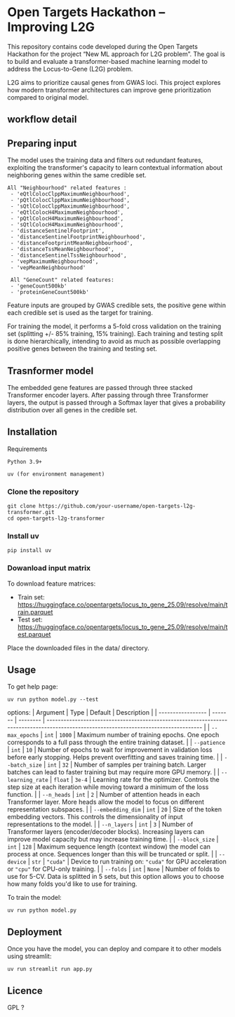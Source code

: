 # Open Targets Hackathon – Improving L2G

This repository contains code developed during the Open Targets Hackathon for the project “New ML approach for L2G problem”.
The goal is to build and evaluate a transformer-based machine learning model to address the Locus-to-Gene (L2G) problem.

L2G aims to prioritize causal genes from GWAS loci.
This project explores how modern transformer architectures can improve gene prioritization compared to original model.

## workflow detail

## Preparing input

The model uses the training data and filters out redundant features, exploiting the transformer's capacity to learn 
contextual information about neighboring genes within the same credible set.

    All "Neighbourhood" related features :
     - 'eQtlColocClppMaximumNeighbourhood',
     - 'pQtlColocClppMaximumNeighbourhood',
     - 'sQtlColocClppMaximumNeighbourhood', 
     - 'eQtlColocH4MaximumNeighbourhood',
     - 'pQtlColocH4MaximumNeighbourhood', 
     - 'sQtlColocH4MaximumNeighbourhood',
     - 'distanceSentinelFootprint', 
     - 'distanceSentinelFootprintNeighbourhood',
     - 'distanceFootprintMeanNeighbourhood',
     - 'distanceTssMeanNeighbourhood',
     - 'distanceSentinelTssNeighbourhood', 
     - 'vepMaximumNeighbourhood', 
     - 'vepMeanNeighbourhood'

     All "GeneCount" related features:
     - 'geneCount500kb'
     - 'proteinGeneCount500kb'

Feature inputs are grouped by GWAS credible sets, the positive gene within each credible set is used as the target for training. 

For training the model, it performs a 5-fold cross validation on the training set (splitting +/- 85% training, 15% training). 
Each training and testing split is done hierarchically, intending to avoid as much as possible overlapping 
positive genes between the training and testing set. 

## Trasnformer model 

The embedded gene features are passed through three stacked Transformer encoder layers. 
After passing through three Transformer layers, the output is passed through a Softmax layer that gives a probability distribution 
over all genes in the credible set. 


## Installation
Requirements

    Python 3.9+

    uv (for environment management)

### Clone the repository
    git clone https://github.com/your-username/open-targets-l2g-transformer.git
    cd open-targets-l2g-transformer

### Install uv

    pip install uv


### Dowanload input matrix

To download feature matrices:
- Train set: https://huggingface.co/opentargets/locus_to_gene_25.09/resolve/main/train.parquet
- Test set: https://huggingface.co/opentargets/locus_to_gene_25.09/resolve/main/test.parquet

Place the downloaded files in the data/ directory. 

## Usage

To get help page: 

    uv run python model.py --test

options:
| Argument          | Type    | Default  | Description                                                                                                                           |
| ----------------- | ------- | -------- | ------------------------------------------------------------------------------------------------------------------------------------- |
| `--max_epochs`    | `int`   | `1000`   | Maximum number of training epochs. One epoch corresponds to a full pass through the entire training dataset.                          |
| `--patience`      | `int`   | `10`     | Number of epochs to wait for improvement in validation loss before early stopping. Helps prevent overfitting and saves training time. |
| `--batch_size`    | `int`   | `32`     | Number of samples per training batch. Larger batches can lead to faster training but may require more GPU memory.                     |
| `--learning_rate` | `float` | `3e-4`   | Learning rate for the optimizer. Controls the step size at each iteration while moving toward a minimum of the loss function.         |
| `--n_heads`       | `int`   | `2`      | Number of attention heads in each Transformer layer. More heads allow the model to focus on different representation subspaces.       |
| `--embedding_dim` | `int`   | `20`     | Size of the token embedding vectors. This controls the dimensionality of input representations to the model.                          |
| `--n_layers`      | `int`   | `3`      | Number of Transformer layers (encoder/decoder blocks). Increasing layers can improve model capacity but may increase training time.   |
| `--block_size`    | `int`   | `128`    | Maximum sequence length (context window) the model can process at once. Sequences longer than this will be truncated or split.        |
| `--device`        | `str`   | `"cuda"` | Device to run training on: `"cuda"` for GPU acceleration or `"cpu"` for CPU-only training.                                            |
| `--folds`      | `int`   | `None`      | Number of folds to use for 5-CV. Data is splitted in 5 sets, but this option allows you to choose how many folds you'd like to use for training.


To train the model: 

    uv run python model.py


## Deployment 

Once you have the model, you can deploy and compare it to other models using streamlit:

    uv run streamlit run app.py


## Licence 

GPL ?